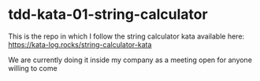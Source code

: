 # tdd-kata-01-string-calculator

This is the repo in which I follow the string calculator kata available here: https://kata-log.rocks/string-calculator-kata

We are currently doing it inside my company as a meeting open for anyone willing to come
